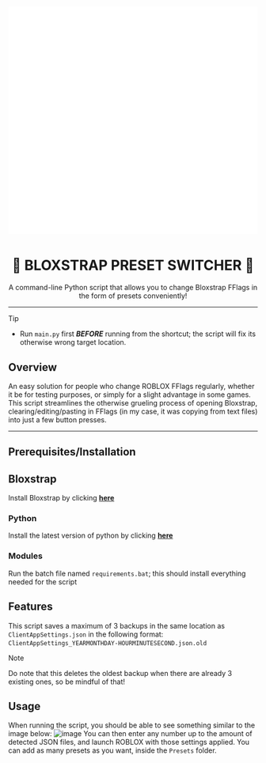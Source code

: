 <h1 align="center"><img src="https://github.com/0six0nine/Bloxstrap-Preset-Switcher/blob/main/BPS_icon.png" alt="Bloxstrap Preset Manager Logo"></p>

<h1 align="center">🔁 BLOXSTRAP PRESET SWITCHER 🔁</h1>

<p align="center">A command-line Python script that allows you to change Bloxstrap FFlags in the form of presets conveniently!</p>

<hr>

> [!TIP]
> - Run `main.py` first ***BEFORE*** running from the shortcut; the script will fix its otherwise wrong target location.


## Overview
An easy solution for people who change ROBLOX FFlags regularly, whether it be for testing purposes, or simply for a slight advantage in some games. This script streamlines the otherwise grueling process of opening Bloxstrap, clearing/editing/pasting in FFlags (in my case, it was copying from text files) into just a few button presses.

---

## Prerequisites/Installation

## Bloxstrap
Install Bloxstrap by clicking [**here**](https://github.com/bloxstraplabs/bloxstrap/)

### Python
Install the latest version of python by clicking [**here**](https://www.python.org/downloads/)

### Modules
Run the batch file named `requirements.bat`; this should install everything needed for the script

## Features
This script saves a maximum of 3 backups in the same location as `ClientAppSettings.json` in the following format:
`ClientAppSettings_YEARMONTHDAY-HOURMINUTESECOND.json.old`

> [!NOTE]
Do note that this deletes the oldest backup when there are already 3 existing ones, so be mindful of that!

## Usage
When running the script, you should be able to see something similar to the image below: 
<img width="768" height="140" alt="image" src="https://github.com/user-attachments/assets/1ca7464a-4153-4d46-82af-bf2d730b68bf"/>
You can then enter any number up to the amount of detected JSON files, and launch ROBLOX with those settings applied.
You can add as many presets as you want, inside the `Presets` folder.
